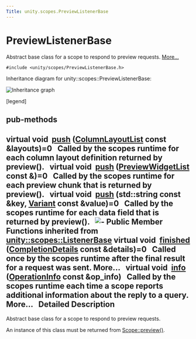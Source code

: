 ```yaml
---
Title: unity.scopes.PreviewListenerBase
---
```

        
PreviewListenerBase
===================

Abstract base class for a scope to respond to preview requests. [More...](#details)

`#include <unity/scopes/PreviewListenerBase.h>`

Inheritance diagram for unity::scopes::PreviewListenerBase:

![Inheritance graph](https://developer.ubuntu.com/static/devportal_uploaded/7e439d60-b307-43dd-8449-6eda892c7335-api/scopes/cpp/sdk-15.04.3/unity.scopes.PreviewListenerBase/classunity_1_1scopes_1_1_preview_listener_base__inherit__graph.png)

<span class="legend">\[legend\]</span>

pub-methods
------------------------------------------------------

virtual void 
<a href="#a5e9fe1fa664cbb65a0389e5a39caf78b">push</a> (<a href="unity.scopes.md#a5b970e3c73bf25548398b32e79b2224d">ColumnLayoutList</a> const &layouts)=0
 
Called by the scopes runtime for each column layout definition returned by preview().
 
virtual void 
<a href="#a1b4c366abea27471dc9ee31873c9c37a">push</a> (<a href="unity.scopes.md#aed3b7b1daf2e49d0a820ef931caa792d">PreviewWidgetList</a> const &)=0
 
Called by the scopes runtime for each preview chunk that is returned by preview().
 
virtual void 
<a href="#a2c11160354d49672100522d3e476b7e3">push</a> (std::string const &key, <a href="unity.scopes.Variant.md">Variant</a> const &value)=0
 
Called by the scopes runtime for each data field that is returned by preview().
 
![-](https://developer.ubuntu.com/static/devportal_uploaded/8ec97ac0-10a5-4623-beac-e6e258d7d3bf-api/scopes/cpp/sdk-15.04.3/unity.scopes.PreviewListenerBase/closed.png) Public Member Functions inherited from <a href="unity.scopes.ListenerBase.md">unity::scopes::ListenerBase</a>
virtual void 
<a href="unity.scopes.ListenerBase.md#afb44937749b61c9e3ebfa20ec6e4634b">finished</a> (<a href="unity.scopes.CompletionDetails.md">CompletionDetails</a> const &details)=0
 
Called once by the scopes runtime after the final result for a request was sent. More...
 
virtual void 
<a href="unity.scopes.ListenerBase.md#a3b38fa642754142f40968f3ff8d1bdc8">info</a> (<a href="unity.scopes.OperationInfo.md">OperationInfo</a> const &op\_info)
 
Called by the scopes runtime each time a scope reports additional information about the reply to a query. More...
 
<span id="details"></span>
Detailed Description
--------------------

Abstract base class for a scope to respond to preview requests.

An instance of this class must be returned from <a href="unity.scopes.Scope.md#a82b24083994e676524b10c407f281aa4" title="Initiates preview request. ">Scope::preview()</a>.

